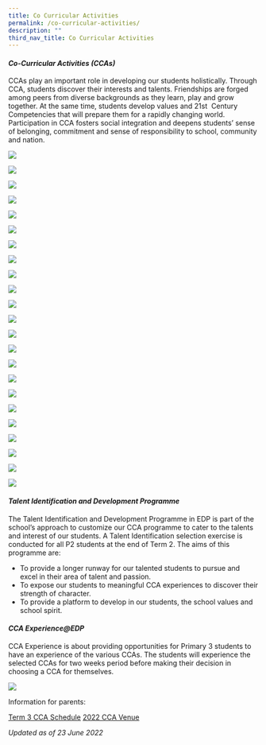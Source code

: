 ```yaml
---
title: Co Curricular Activities
permalink: /co-curricular-activities/
description: ""
third_nav_title: Co Curricular Activities
---
```

#### _**Co-Curricular Activities (CCAs)**_

CCAs play an important role in developing our students holistically. Through CCA, students discover their interests and talents. Friendships are forged among peers from diverse backgrounds as they learn, play and grow together. At the same time, students develop values and 21st  Century Competencies that will prepare them for a rapidly changing world. Participation in CCA fosters social integration and deepens students’ sense of belonging, commitment and sense of responsibility to school, community and nation.

![](/images/VISUAL-PERFORMING-ARTS.png)

![](/images/CL-DANCE-1-1.png)

![](/images/CHOIR.png)

![](/images/DRAMA.png)

![](/images/GUITAR.png)

![](/images/GUZHENG.png)

![](/images/ML-DANCE.png)

![](/images/WUSHU.png)

![](/images/CLUBS-SOCIETIES.png)

![](/images/ART-CLUB-1.png)

![](/images/ICT.png)

![](/images/STEM.png)

![](/images/UNIFORMED-GROOUPS.png)

![](/images/BROWNIES.png)

![](/images/SCOUTS.png)

![](/images/PHYSICAL-SPORTS.png)

![](/images/BADMINTON.png)

![](/images/BASKETBALL.png)

![](/images/FLOORBALL.png)

![](/images/RUGBY-1.png)

![](/images/SAILING.png)

![](/images/TABLE-TENNIS.png)

![](/images/VOLLEYBALL.png)

#### _**Talent Identification and Development Programme**_

The Talent Identification and Development Programme in EDP is part of the school’s approach to customize our CCA programme to cater to the talents and interest of our students. A Talent Identification selection exercise is conducted for all P2 students at the end of Term 2. The aims of this programme are:

*   To provide a longer runway for our talented students to pursue and excel in their area of talent and passion.
*   To expose our students to meaningful CCA experiences to discover their strength of character.
*   To provide a platform to develop in our students, the school values and school spirit.

#### _**CCA Experience@EDP**_

CCA Experience is about providing opportunities for Primary 3 students to have an experience of the various CCAs. The students will experience the selected CCAs for two weeks period before making their decision in choosing a CCA for themselves.

![](/images/cca_links%20(1).jpg)

Information for parents:

[Term 3 CCA Schedule](/files/CCA-status-poster-2022-Term-3-A3.pdf)
[2022 CCA Venue](/files/CCA-Teachers-2022_Term-3_School_Website-1.pdf)

_Updated as of 23 June 2022_
